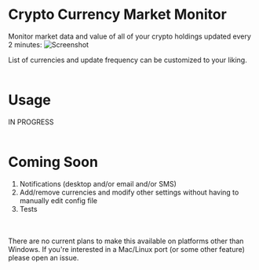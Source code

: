 # Crypto Currency Market Monitor
Monitor market data and value of all of your crypto holdings updated every 2 minutes:
![Screenshot](https://s10.postimg.org/pgg6lg43d/ccmm_01.png)

List of currencies and update frequency can be customized to your liking.
<br />
<br />
# Usage
IN PROGRESS
<br />
<br />
# Coming Soon
1. Notifications (desktop and/or email and/or SMS)
2. Add/remove currencies and modify other settings without having to manually edit config file
3. Tests
<br />
<br />
There are no current plans to make this available on platforms other than Windows. If you're interested in a Mac/Linux port (or some other feature) please open an issue.